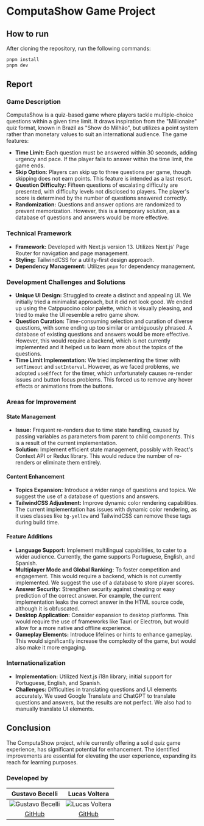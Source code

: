 # ComputaShow Game Project

## How to run

After cloning the repository, run the following commands:

```bash
pnpm install
pnpm dev
```

## Report

### Game Description

ComputaShow is a quiz-based game where players tackle multiple-choice questions within a given time limit. It draws inspiration from the "Millionaire" quiz format, known in Brazil as "Show do Milhão", but utilizes a point system rather than monetary values to suit an international audience. The game features:

- **Time Limit:** Each question must be answered within 30 seconds, adding urgency and pace. If the player fails to answer within the time limit, the game ends.
- **Skip Option:** Players can skip up to three questions per game, though skipping does not earn points. This feature is intended as a last resort.
- **Question Difficulty:** Fifteen questions of escalating difficulty are presented, with difficulty levels not disclosed to players. The player's score is determined by the number of questions answered correctly.
- **Randomization:** Questions and answer options are randomized to prevent memorization. However, this is a temporary solution, as a database of questions and answers would be more effective.

### Technical Framework

- **Framework:** Developed with Next.js version 13. Utilizes Next.js' Page Router for navigation and page management.
- **Styling:** TailwindCSS for a utility-first design approach.
- **Dependency Management:** Utilizes `pnpm` for dependency management.

### Development Challenges and Solutions

- **Unique UI Design:** Struggled to create a distinct and appealing UI. We initially tried a minimalist approach, but it did not look good. We ended up using the Catppuccino color palette, which is visually pleasing, and tried to make the UI resemble a retro game show.
- **Question Curation:** Time-consuming selection and curation of diverse questions, with some ending up too similar or ambiguously phrased. A database of existing questions and answers would be more effective. However, this would require a backend, which is not currently implemented and it helped us to learn more about the topics of the questions.
- **Time Limit Implementation:** We tried implementing the timer with `setTimeout` and `setInterval`. However, as we faced problems, we adopted `useEffect` for the timer, which unfortunately causes re-render issues and button focus problems. This forced us to remove any hover effects or animations from the buttons.

### Areas for Improvement

#### State Management

- **Issue:** Frequent re-renders due to time state handling, caused by passing variables as parameters from parent to child components. This is a result of the current implementation.
- **Solution:** Implement efficient state management, possibly with React's Context API or Redux library. This would reduce the number of re-renders or eliminate them entirely.

#### Content Enhancement

- **Topics Expansion:** Introduce a wider range of questions and topics. We suggest the use of a database of questions and answers.
- **TailwindCSS Adjustment:** Improve dynamic color rendering capabilities. The current implementation has issues with dynamic color rendering, as it uses classes like `bg-yellow` and TailwindCSS can remove these tags during build time.

#### Feature Additions

- **Language Support:** Implement multilingual capabilities, to cater to a wider audience. Currently, the game supports Portuguese, English, and Spanish.
- **Multiplayer Mode and Global Ranking:** To foster competition and engagement. This would require a backend, which is not currently implemented. We suggest the use of a database to store player scores.
- **Answer Security:** Strengthen security against cheating or easy prediction of the correct answer. For example, the current implementation leaks the correct answer in the HTML source code, although it is obfuscated.
- **Desktop Application:** Consider expansion to desktop platforms. This would require the use of frameworks like Tauri or Electron, but would allow for a more native and offline experience.
- **Gameplay Elements:** Introduce lifelines or hints to enhance gameplay. This would significantly increase the complexity of the game, but would also make it more engaging.

### Internationalization

- **Implementation:** Utilized Next.js i18n library; initial support for Portuguese, English, and Spanish.
- **Challenges:** Difficulties in translating questions and UI elements accurately. We used Google Translate and ChatGPT to translate questions and answers, but the results are not perfect. We also had to manually translate UI elements.

## Conclusion

The ComputaShow project, while currently offering a solid quiz game experience, has significant potential for enhancement. The identified improvements are essential for elevating the user experience, expanding its reach for learning purposes.

### Developed by

|                       Gustavo Becelli                       |                         Lucas Voltera                          |
| :---------------------------------------------------------: | :------------------------------------------------------------: |
| ![Gustavo Becelli](https://github.com/becelli.png?size=100) | ![Lucas Voltera](https://github.com/lucasvoltera.png?size=100) |
|            [GitHub](https://github.com/becelli)             |           [GitHub](https://github.com/lucasvoltera)            |
